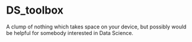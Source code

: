 # DS_toolbox
A clump of nothing which takes space on your device, but possibly would be helpful for somebody interested in Data Science.
